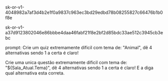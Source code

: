 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

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

prompt: Crie um quiz extremamente dificil com tema de: "Animal", dê 4 alternativas sendo 1 a certa é claro!

Crie uma unica questão extremamente dificil com tema de: "${Sala_Atual.Tema}", dê 4 alternativas sendo 1 a certa é claro! E a diga qual alternativa esta correta.